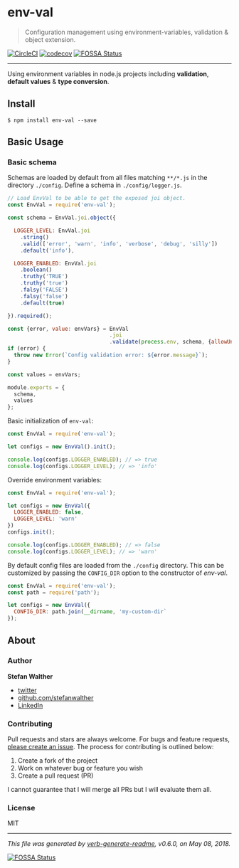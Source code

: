 # env-val

> Configuration management using environment-variables, validation & object extension.

[![CircleCI](https://img.shields.io/circleci/project/github/stefanwalther/env-val.svg)](https://circleci.com/gh/stefanwalther/env-val)
[![codecov](https://codecov.io/gh/stefanwalther/env-val/branch/master/graph/badge.svg?token=dbOESk00SQ)](https://codecov.io/gh/stefanwalther/env-val)
[![FOSSA Status](https://app.fossa.io/api/projects/git%2Bgithub.com%2Fstefanwalther%2Fenv-val.svg?type=shield)](https://app.fossa.io/projects/git%2Bgithub.com%2Fstefanwalther%2Fenv-val?ref=badge_shield)

---

Using environment variables in node.js projects including **validation**, **default values** & **type conversion**.

## Install
```
$ npm install env-val --save
```

## Basic Usage
### Basic schema

Schemas are loaded by default from all files matching `**/*.js` in the directory `./config`.
Define a schema in `./config/logger.js`.

```js
// Load EnvVal to be able to get the exposed joi object.
const EnvVal = require('env-val');

const schema = EnvVal.joi.object({

  LOGGER_LEVEL: EnvVal.joi
    .string()
    .valid(['error', 'warn', 'info', 'verbose', 'debug', 'silly'])
    .default('info'),

  LOGGER_ENABLED: EnvVal.joi
    .boolean()
    .truthy('TRUE')
    .truthy('true')
    .falsy('FALSE')
    .falsy('false')
    .default(true)

}).required();

const {error, value: envVars} = EnvVal
                                .joi
                                .validate(process.env, schema, {allowUnknown: true, stripUnknown: true});
if (error) {
  throw new Error(`Config validation error: ${error.message}`);
}

const values = envVars;

module.exports = {
  schema,
  values
};

```

Basic initialization of `env-val`:

```js
const EnvVal = require('env-val');

let configs = new EnvVal().init();

console.log(configs.LOGGER_ENABLED); // => true
console.log(configs.LOGGER_LEVEL); // => 'info'

```

Override environment variables:

```js
const EnvVal = require('env-val');

let configs = new EnvVal({
  LOGGER_ENABLED: false,
  LOGGER_LEVEL: 'warn'
})
configs.init();

console.log(configs.LOGGER_ENABLED); // => false
console.log(configs.LOGGER_LEVEL); // => 'warn'
```

By default config files are loaded from the `./config` directory.
This can be customized by passing the `CONFIG_DIR` option to the constructor of _env-val_.

```js
const EnvVal = require('env-val');
const path = require('path');

let configs = new EnvVal({
  CONFIG_DIR: path.join(__dirname, 'my-custom-dir`
});

```

## About
### Author
**Stefan Walther**

* [twitter](http://twitter.com/waltherstefan)  
* [github.com/stefanwalther](http://github.com/stefanwalther) 
* [LinkedIn](https://www.linkedin.com/in/stefanwalther/) 

### Contributing
Pull requests and stars are always welcome. For bugs and feature requests, [please create an issue](https://github.com/stefanwalther/env-val/issues). The process for contributing is outlined below:

1. Create a fork of the project
2. Work on whatever bug or feature you wish
3. Create a pull request (PR)

I cannot guarantee that I will merge all PRs but I will evaluate them all.

### License
MIT

***

_This file was generated by [verb-generate-readme](https://github.com/verbose/verb-generate-readme), v0.6.0, on May 08, 2018._



[![FOSSA Status](https://app.fossa.io/api/projects/git%2Bgithub.com%2Fstefanwalther%2Fenv-val.svg?type=large)](https://app.fossa.io/projects/git%2Bgithub.com%2Fstefanwalther%2Fenv-val?ref=badge_large)